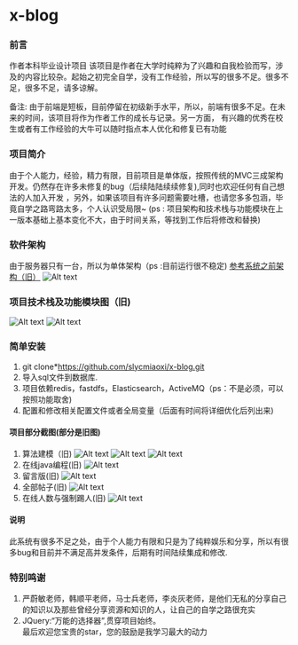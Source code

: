 # x-blog
### 前言
作者本科毕业设计项目
该项目是作者在大学时纯粹为了兴趣和自我检验而写，涉及的内容比较杂。起始之初完全自学，没有工作经验，所以写的很多不足。很多不足，很多不足，请多谅解。

备注: 由于前端是短板，目前停留在初级新手水平，所以，前端有很多不足。在未来的时间，该项目将作为作者工作的成长与记录。另一方面，
有兴趣的优秀在校生或者有工作经验的大牛可以随时指点本人优化和修复已有功能

### 项目简介
由于个人能力，经验，精力有限，目前项目是单体版，按照传统的MVC三成架构开发。仍然存在许多未修复的bug（后续陆陆续续修复),同时也欢迎任何有自己想法的人加入开发
，另外，如果该项目有许多问题需要吐槽，也请您多多包涵，毕竟自学之路弯路太多，个人认识受局限~
(ps : 项目架构和技术栈与功能模块在上一版本基础上基本变化不大，由于时间关系，等找到工作后将修改和替换)

### 软件架构
由于服务器只有一台，所以为单体架构（ps :目前运行很不稳定)
[参考系统之前架构（旧）](http://106.12.103.164:8080/x-blog/tLinkInfo/portal)
![Alt text](/img/1.png)

### 项目技术栈及功能模块图（旧)
![Alt text](/img/2.png)
![Alt text](/img/1.jpg)

### 简单安装
1.  git clone*https://github.com/slycmiaoxi/x-blog.git <br/>
2.  导入sql文件到数据库.<br/>
3.  项目依赖redis，fastdfs，Elasticsearch，ActiveMQ（ps：不是必须，可以按照功能取舍)<br/>
4.  配置和修改相关配置文件或者全局变量（后面有时间将详细优化后列出来)

#### 项目部分截图(部分是旧图)
1.  算法建模（旧)
![Alt text](/img/3.jpg)
![Alt text](/img/4.jpg)
![Alt text](/img/5.jpg)
2.  在线java编程(旧)
![Alt text](/img/6.jpg)
3.  留言版(旧)
![Alt text](/img/9.jpg)
4.  全部帖子(旧)
![Alt text](/img/10.jpg)
5.  在线人数与强制踢人(旧)
![Alt text](/img/18.jpg)

#### 说明
此系统有很多不足之处，由于个人能力有限和只是为了纯粹娱乐和分享，所以有很多bug和目前并不满足高并发条件，后期有时间陆续集成和修改.

### 特别鸣谢
1.  严蔚敏老师，韩顺平老师，马士兵老师，李炎灰老师，是他们无私的分享自己的知识以及那些曾经分享资源和知识的人，让自己的自学之路很充实
2.  JQuery:“万能的选择器”,贯穿项目始终。<br/>
最后欢迎您宝贵的star，您的鼓励是我学习最大的动力